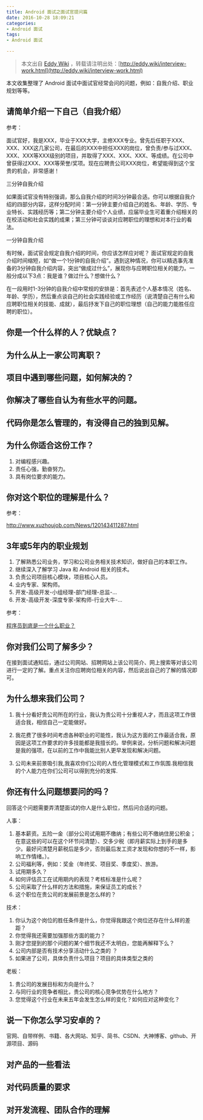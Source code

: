 ```yaml
---
title: Android 面试之面试官提问篇
date: 2016-10-28 18:09:21
categories:
- Android 面试
tags:
- Android 面试

---
```


> 本文出自 [Eddy Wiki](http://eddy.wiki) ，转载请注明出处：[http://eddy.wiki/interview-work.html](http://eddy.wiki/interview-work.html)

本文收集整理了 Android 面试中面试官经常会问的问题，例如：自我介绍、职业规划等等。

## 请简单介绍一下自己（自我介绍）

参考：

面试官好，我是XXX，毕业于XXX大学，主修XXX专业。曾先后任职于XXX、XXX、XXX这几家公司，在最后的XXX中担任XXX的岗位，曾负责/参与过XXX、XXX、XXX等XXX级别的项目，并取得了XXX、XXX、XXX、等成绩。在公司中曾获得过XXX、XXX等荣誉/奖项。现在应聘贵公司XXX岗位，希望能得到这个宝贵的机会，非常感谢！

三分钟自我介绍

如果面试官没有特别强调，那么自我介绍的时间3分钟最合适。你可以根据自我介绍的四部分内容，这样分配时间：第一分钟主要介绍自己的姓名、年龄、学历、专业特长、实践经历等；第二分钟主要介绍个人业绩，应届毕业生可着重介绍相关的在校活动和社会实践的成果；第三分钟可谈谈对应聘职位的理想和对本行业的看法。

一分钟自我介绍

有时候，面试官会规定自我介绍的时间，你应该怎样应对呢？ 面试官规定的自我介绍时间缩短，如“做一个1分钟的自我介绍”。遇到这种情况，你可以精选事先准备的3分钟自我介绍内容，突出“做成过什么”，展现你与应聘职位相关的能力。一般分成以下3点：我是谁？做过什么？想做什么？

在一段用时1-3分钟的自我介绍中常规的安排是：首先表述个人基本情况（姓名、年龄、学历），然后重点谈自己的社会实践经验或工作经历（说清楚自己有什么和应聘职位相关的技能、成就），最后抒发下自己的职位理想（自己的能力能胜任应聘的职位）。<!--more-->

## 你是一个什么样的人？优缺点？



## 为什么从上一家公司离职？



## 项目中遇到哪些问题，如何解决的？



## 你解决了哪些自认为有些水平的问题。



## 代码你是怎么管理的，有没得自己的独到见解。



## 为什么你适合这份工作？

1. 对编程感兴趣。
2. 责任心强，勤奋努力。
3. 具有岗位要求的能力。

## 你对这个职位的理解是什么？

参考：

http://www.xuzhoujob.com/News/120143411287.html

## 3年或5年内的职业规划

1. 了解熟悉公司业务，学习和公司业务相关技术知识，做好自己的本职工作。
2. 继续深入了解学习 Java 和 Android 相关的技术。
3. 负责公司项目核心模块，项目核心人员。
4. 业内专家、架构师。
5. 开发-高级开发-小组经理-部门经理-总监-...
6. 开发-高级开发-深度专家-架构师-行业大牛-...

参考：

[程序员到底是一个什么职业？](http://www.php100.com/html/it/chengxuyuan/2016/0215/8988.html)

## 你对我们公司了解多少？

在接到面试通知后，通过公司网站、招聘网站上该公司简介、网上搜索等对该公司进行一定的了解。重点关注你应聘岗位相关的内容，然后说出自己的了解的情况即可。

## 为什么想来我们公司？

1. 我十分看好贵公司所在的行业，我认为贵公司十分重视人才，而且这项工作很适合我，相信自己一定能做好。

2. 我花费了很多时间考虑各种职业的可能性，我认为这方面的工作最适合我，原因是这项工作要求的许多技能都是我擅长的。举例来说，分析问题和解决问题是我的强项，在以前的工作中我能比别人更早发现和解决问题。

3. 公司未来前景吸引我,我喜欢你们公司的人性化管理模式和工作氛围.我相信我的个人能力在你们公司可以得到充分的发挥.


## 你还有什么问题想要问的吗？

回答这个问题需要弄清楚面试的你人是什么职位，然后问合适的问题。

人事：

1. 基本薪资。五险一金（部分公司试用期不缴纳；有些公司不缴纳住房公积金；在意这些的可以在这个环节问清楚）、交多少税（即月薪实际上到手的是多少。最好问清楚月薪税后是多少，否则最后发工资才发现和你想的不一样，影响工作情绪。）。
2. 公司福利等，例如：奖金（年终奖、项目奖、季度奖）、旅游。
3. 试用期多久？
4. 如何评估员工在试用期内的表现？考核标准是什么呢？
5. 公司采取了什么样的方法和措施，来保证员工的成长？
6. 这个职位在贵公司的发展前景是怎么样的？

技术：

1. 你认为这个岗位的胜任条件是什么，你觉得我跟这个岗位还存在什么样的差距？
2. 你觉得我还需要加强那些方面的能力？
3. 刚才您提到的那个问题的某个细节我还不太明白，您能再解释下么？
4. 公司内部是否有技术分享活动什么之类的 ？
5. 如果进了公司，具体负责什么项目？项目的具体类型之类的

老板：

1. 贵公司的发展目标和方向是什么？
2. 与同行业的竞争者相比，贵公司的核心竞争优势在什么地方？
3. 您觉得这个行业在未来五年会发生怎么样的变化？如何应对这种变化？

## 说一下你怎么学习安卓的？

官网、自带样例、书籍、各大网站、知乎、简书、CSDN、大神博客、github、开源项目、源码

## 对产品的一些看法 

## 对代码质量的要求

## 对开发流程、团队合作的理解